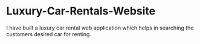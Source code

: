 # Luxury-Car-Rentals-Website
I have built a luxury car rental web application which helps in searching the customers desired car for renting.
